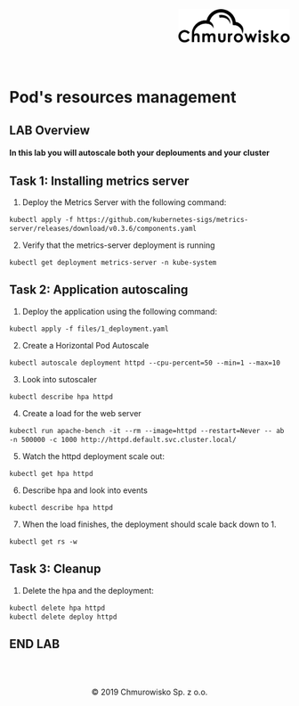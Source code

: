 <img src="../../../img/logo.png" alt="Chmurowisko logo" width="200" align="right">
<br><br>
<br><br>
<br><br>

# Pod's resources management

## LAB Overview

#### In this lab you will autoscale both your deplouments and your cluster

## Task 1: Installing metrics server
1. Deploy the Metrics Server with the following command:
```
kubectl apply -f https://github.com/kubernetes-sigs/metrics-server/releases/download/v0.3.6/components.yaml
```
2. Verify that the metrics-server deployment is running
```
kubectl get deployment metrics-server -n kube-system
```

## Task 2: Application autoscaling

1. Deploy the application using the following command:
```
kubectl apply -f files/1_deployment.yaml
```

2. Create a Horizontal Pod Autoscale
```
kubectl autoscale deployment httpd --cpu-percent=50 --min=1 --max=10
```
3. Look into sutoscaler 
```
kubectl describe hpa httpd
```
4. Create a load for the web server
```
kubectl run apache-bench -it --rm --image=httpd --restart=Never -- ab -n 500000 -c 1000 http://httpd.default.svc.cluster.local/
```
5. Watch the httpd deployment scale out:
```
kubectl get hpa httpd
```
6. Describe hpa and look into events
```
kubectl describe hpa httpd
```
7. When the load finishes, the deployment should scale back down to 1.

```
kubectl get rs -w
```

## Task 3: Cleanup
1. Delete the hpa and the deployment:
```
kubectl delete hpa httpd
kubectl delete deploy httpd
```
## END LAB

<br><br>


<center><p>&copy; 2019 Chmurowisko Sp. z o.o.<p></center>
